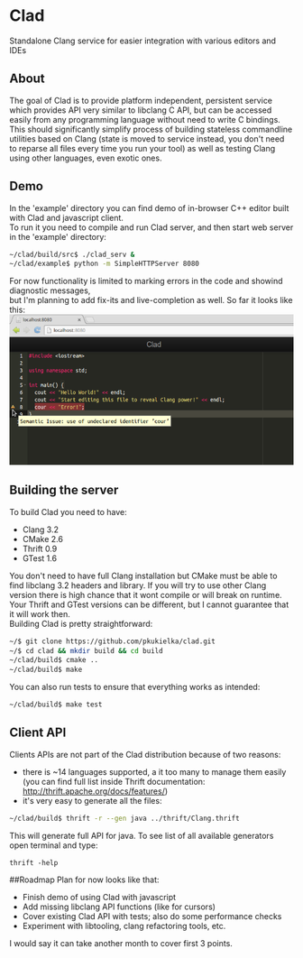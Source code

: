 Clad
====
  
Standalone Clang service for easier integration with various editors and IDEs
  
## About
The goal of Clad is to provide platform independent, persistent service which provides API very similar to libclang C API, but can be accessed easily from any programming language without need to write C bindings.  
This should significantly simplify process of building stateless commandline utilities based on Clang (state is moved to service instead, you don't need to reparse all files every time you run your tool) as well as testing Clang using other languages, even exotic ones.  
  
## Demo
In the 'example' directory you can find demo of in-browser C++ editor built with Clad and javascript client.  
To run it you need to compile and run Clad server, and then start  web server in the 'example' directory:  

```bash
~/clad/build/src$ ./clad_serv &
~/clad/example$ python -m SimpleHTTPServer 8080
```

For now functionality is limited to marking errors in the code and showind diagnostic messages,  
but I'm planning to add fix-its and live-completion as well. So far it looks like this:  
![alt text](https://github.com/pkukielka/clad/raw/master/example/img/editor.png "Simple editor build with Clad")  

## Building the server
To build Clad you need to have:
- Clang 3.2
- CMake 2.6
- Thrift 0.9
- GTest 1.6
  
You don't need to have full Clang installation but CMake must be able to find libclang 3.2 headers and library.
If you will try to use other Clang version there is high chance that it wont compile or will break on runtime.  
Your Thrift and GTest versions can be different, but I cannot guarantee that it will work then.  
Building Clad is pretty straightforward:

```bash
~/$ git clone https://github.com/pkukielka/clad.git  
~/$ cd clad && mkdir build && cd build  
~/clad/build$ cmake ..  
~/clad/build$ make
```

You can also run tests to ensure that everything works as intended:

```bash
~/clad/build$ make test
```

## Client API
Clients APIs are not part of the Clad distribution because of two reasons:
- there is ~14 languages supported, a it too many to manage them easily (you can find full list inside Thrift documentation: http://thrift.apache.org/docs/features/)
- it's very easy to generate all the files:

```bash
~/clad/build$ thrift -r --gen java ../thrift/Clang.thrift
```

This will generate full API for java. To see list of all available generators open terminal and type:

```
thrift -help
```

##Roadmap
Plan for now looks like that:  

* Finish demo of using Clad with javascript
* Add missing libclang API functions (like for cursors)
* Cover existing Clad API with tests; also do some performance checks
* Experiment with libtooling, clang refactoring tools, etc.

I would say it can take another month to cover first 3 points.
